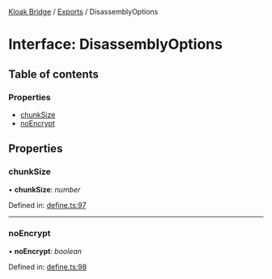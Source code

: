 [Kloak Bridge](../README.md) / [Exports](../modules.md) / DisassemblyOptions

# Interface: DisassemblyOptions

## Table of contents

### Properties

- [chunkSize](disassemblyoptions.md#chunksize)
- [noEncrypt](disassemblyoptions.md#noencrypt)

## Properties

### chunkSize

• **chunkSize**: *number*

Defined in: [define.ts:97](https://github.com/CoNET-project/kloak-bridge/blob/89f6f20/src/define.ts#L97)

___

### noEncrypt

• **noEncrypt**: *boolean*

Defined in: [define.ts:98](https://github.com/CoNET-project/kloak-bridge/blob/89f6f20/src/define.ts#L98)
